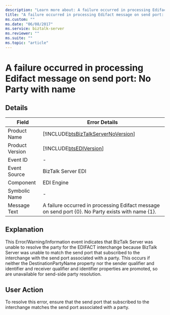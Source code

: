 ```yaml
---
description: "Learn more about: A failure occurred in processing Edifact message on send port: No Party with name"
title: "A failure occurred in processing Edifact message on send port: No Party with name"
ms.custom: ""
ms.date: "06/08/2017"
ms.service: biztalk-server
ms.reviewer: ""
ms.suite: ""
ms.topic: "article"
---
```

# A failure occurred in processing Edifact message on send port: No Party with name
## Details  
  
| Field | Error Details |
|-----------------|---------------------------------------------------------------------------------------------------|
|  Product Name   |        [!INCLUDE[btsBizTalkServerNoVersion](../includes/btsbiztalkservernoversion-md.md)]         |
| Product Version |                    [!INCLUDE[btsEDIVersion](../includes/btsediversion-md.md)]                     |
|    Event ID     |                                                 -                                                 |
|  Event Source   |                                        BizTalk Server EDI                                         |
|    Component    |                                            EDI Engine                                             |
|  Symbolic Name  |                                                 -                                                 |
|  Message Text   | A failure occurred in processing Edifact message on send port {0}. No Party exists with name {1}. |
  
## Explanation  
 This Error/Warning/Information event indicates that BizTalk Server was unable to resolve the party for the EDIFACT interchange because BizTalk Server was unable to match the send port that subscribed to the interchange with the send port associated with a party. This occurs if neither the DestinationPartyName property nor the sender qualifier and identifier and receiver qualifier and identifier properties are promoted, so are unavailable for send-side party resolution.  
  
## User Action  
 To resolve this error, ensure that the send port that subscribed to the interchange matches the send port associated with a party.
